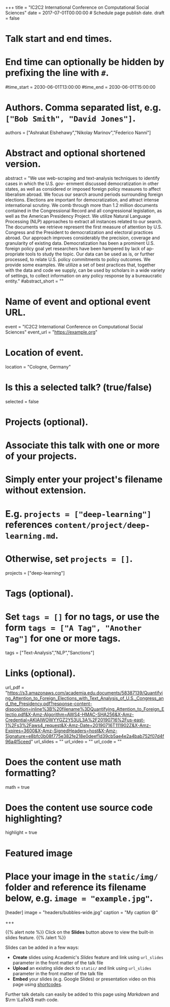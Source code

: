 +++
title = "IC2C2 International Conference on Computational Social Sciences"
date = 2017-07-01T00:00:00  # Schedule page publish date.
draft = false

# Talk start and end times.
#   End time can optionally be hidden by prefixing the line with `#`.
#time_start = 2030-06-01T13:00:00
#time_end = 2030-06-01T15:00:00

# Authors. Comma separated list, e.g. `["Bob Smith", "David Jones"]`.
authors = ["Ashrakat Elshehawy","Nikolay Marinov","Federico Nanni"]

# Abstract and optional shortened version.
abstract = "We use web-scraping and text-analysis techniques to identify cases in which the U.S. gov- ernment discussed democratization in other states, as well as considered or imposed foreign policy measures to affect liberalism abroad. We focus our search around periods surrounding foreign elections. Elections are important for democratization, and attract intense international scrutiny. We comb through more than 1.2 million documents contained in the Congressional Record and all congressional legislation, as well as the American Presidency Project. We utilize Natural Language Processing (NLP) approaches to extract all instances related to our search. The documents we retrieve represent the first measure of attention by U.S. Congress and the President to democratization and electoral practices abroad. Our approach improves considerably the precision, coverage and granularity of existing data. Democratization has been a prominent U.S. foreign policy goal yet researchers have been hampered by lack of ap- propriate tools to study the topic. Our data can be used as is, or further processed, to relate U.S. policy commitments to policy outcomes. We provide some examples. We utilize a set of best practices that, together with the data and code we supply, can be used by scholars in a wide variety of settings, to collect information on any policy response by a bureaucratic entity."
#abstract_short = ""

# Name of event and optional event URL.
event = "IC2C2 International Conference on Computational Social Sciences"
event_url = "https://example.org"

# Location of event.
location = "Cologne, Germany"

# Is this a selected talk? (true/false)
selected = false

# Projects (optional).
#   Associate this talk with one or more of your projects.
#   Simply enter your project's filename without extension.
#   E.g. `projects = ["deep-learning"]` references `content/project/deep-learning.md`.
#   Otherwise, set `projects = []`.
projects = ["deep-learning"]

# Tags (optional).
#   Set `tags = []` for no tags, or use the form `tags = ["A Tag", "Another Tag"]` for one or more tags.
tags = ["Text-Analysis","NLP","Sanctions"]

# Links (optional).
url_pdf = "https://s3.amazonaws.com/academia.edu.documents/58387139/Quantifying_Attention_to_Foreign_Elections_with_Text_Analysis_of_U.S._Congress_and_the_Presidency.pdf?response-content-disposition=inline%3B%20filename%3DQuantifying_Attention_to_Foreign_Electio.pdf&X-Amz-Algorithm=AWS4-HMAC-SHA256&X-Amz-Credential=AKIAIWOWYYGZ2Y53UL3A%2F20190716%2Fus-east-1%2Fs3%2Faws4_request&X-Amz-Date=20190716T111902Z&X-Amz-Expires=3600&X-Amz-SignedHeaders=host&X-Amz-Signature=e8bfc0b08f775e382fe218e0deef1d39cb5ae4e2a4bab752f07d4f96a4f5ceed"
url_slides = ""
url_video = ""
url_code = ""

# Does the content use math formatting?
math = true

# Does the content use source code highlighting?
highlight = true

# Featured image
# Place your image in the `static/img/` folder and reference its filename below, e.g. `image = "example.jpg"`.
[header]
image = "headers/bubbles-wide.jpg"
caption = "My caption :smile:"

+++

{{% alert note %}}
Click on the **Slides** button above to view the built-in slides feature.
{{% /alert %}}

Slides can be added in a few ways:

- **Create** slides using Academic's *Slides* feature and link using `url_slides` parameter in the front matter of the talk file
- **Upload** an existing slide deck to `static/` and link using `url_slides` parameter in the front matter of the talk file
- **Embed** your slides (e.g. Google Slides) or presentation video on this page using [shortcodes](https://sourcethemes.com/academic/docs/writing-markdown-latex/).

Further talk details can easily be added to this page using *Markdown* and $\rm \LaTeX$ math code.
